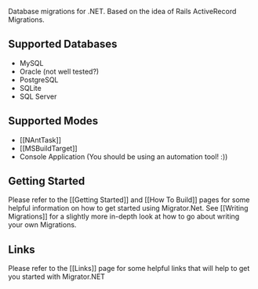 Database migrations for .NET. Based on the idea of Rails ActiveRecord Migrations.

## Supported Databases

* MySQL
* Oracle (not well tested?)
* PostgreSQL
* SQLite
* SQL Server

## Supported Modes

* [[NAntTask]]
* [[MSBuildTarget]]
* Console Application (You should be using an automation tool! :))

## Getting Started

Please refer to the [[Getting Started]] and [[How To Build]] pages for some helpful information on how to get started using Migrator.Net. See [[Writing Migrations]] for a slightly more in-depth look at how to go about writing your own Migrations.

## Links

Please refer to the [[Links]] page for some helpful links that will help to get you started with Migrator.NET
